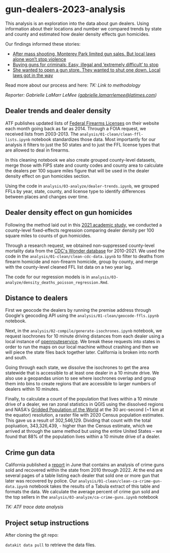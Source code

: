 # gun-dealers-2023-analysis

This analysis is an exploration into the data about gun dealers. Using information about their locations and number we compared trends by state and county and estimated how dealer density effects gun homicides. 

Our findings informed these stories:
- [After mass shooting, Monterey Park limited gun sales. But local laws alone won’t stop violence](https://www.latimes.com/california/story/2023-12-07/gun-dealers-story-1-restrictions)
- [Buying guns for criminals: Easy, illegal and ‘extremely difficult’ to stop](https://www.latimes.com/california/story/2023-12-07/gun-dealers-story-2-straw-purchases)
- [She wanted to open a gun store. They wanted to shut one down. Local laws got in the way](https://www.latimes.com/california/story/2023-12-07/second-gun-dealers-story)

Read more about our process and here: _TK: Link to methodology_

_Reporter: Gabrielle LaMarr LeMee (<gabrielle.lamarrlemee@latimes.com>)_

## Dealer trends and dealer density

ATF publishes updated lists of [Federal Firearms Licenses](https://www.atf.gov/firearms/listing-federal-firearms-licensees) on their website each month going back as far as 2014. Through a FOIA request, we received lists from 2003-2013. The `analysis/01-clean/clean-ffl-lists.ipynb` notebook standardizes those data. Most importantly for our analysis it filters to just the 50 states and to just the FFL license types that are allowed to deal in firearms. 

In this cleaning notebook we also create grouped county-level datasets, merge those with FIPS state and county codes and county area to calculate the dealers per 100 square miles figure that will be used in the dealer density effect on gun homicides section.

Using the code in `analysis/03-analyze/dealer-trends.ipynb`, we grouped FFLs by year, state, county, and license type to identify differences between places and changes over time.

## Dealer density effect on gun homicides

Following the method laid out in this [2021 academic study](https://papers.ssrn.com/sol3/papers.cfm?abstract_id=3867782), we conducted a county-level fixed-effects regression comparing dealer density per 100 square miles to counts of gun homicides.  

Through a research request, we obtained non-suppressed county-level mortality data from the [CDC's Wonder database](https://wonder.cdc.gov/Deaths-by-Underlying-Cause.html) for 2010-2021. We used the code in the `analysis/01-clean/clean-cdc-data.ipynb` to filter to deaths from firearm homicide and non-firearm homicide, group by county, and merge with the county-level cleaned FFL list data on a two year lag. 

The code for our regression models is in `analysis/03-analyze/density_deaths_poisson_regression.Rmd`. 

## Distance to dealers

First we geocode the dealers by running the premise address through Google's geocoding API using the `analysis/01-clean/geocode-ffls.ipynb` notebook. 

Next, in the `analysis/02-compile/generate-isochrones.ipynb` notebook, we request isochrones for 10 minute driving distances from each dealer using a local instance of [openrouteservice](https://openrouteservice.org/). We break these requests into states in order to run the maps on our local machine without crashing and then we will piece the state files back together later. California is broken into north and south. 

Going through each state, we dissolve the isochrones to get the area statewide that is accessible to at least one dealer in a 10 minute drive. We also use a geopandas union to see where isochrones overlap and group them into bins to create regions that are accessible to larger numbers of dealers within 10 minutes. 

Finally, to calculate a count of the population that lives within a 10 minute drive of a dealer, we ran zonal statistics in QGIS using the dissolved regions and NASA's [Gridded Population of the World](https://sedac.ciesin.columbia.edu/data/set/gpw-v4-population-count-rev11) at the 30 arc-second (~1 km at the equator) resolution, a raster file with 2020 Census population estimates. This gave us a result of 302,546,129. Dividing that count with the total popluation, 343,326,439, - higher than the Census estimate, which we arrived at through the same method but using the entire United States – we found that 88% of the population lives within a 10 minute drive of a dealer. 

## Crime gun data

California published a [report](https://oag.ca.gov/system/files/attachments/press-docs/AB%201191%20Crime%20Gun%20Report.pdf) in June that contains an analysis of crime guns sold and recovered within the state from 2010 through 2022. At the end are several pages of a table listing each dealer that sold one or more gun that later was recovered by police. Our `analysis/01-clean/clean-ca-crime-gun-data.ipynb` notebook takes the results of a Tabula extract of this table and formats the data. We calculate the average percent of crime gun sold and the top sellers in the `analysis/03-analyze/ca-crime-guns.ipynb` notebook

_TK: ATF trace data analysis_

## Project setup instructions

After cloning the git repo:

`datakit data pull` to retrieve the data files.
